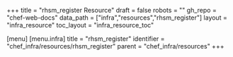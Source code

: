 +++
title = "rhsm_register Resource"
draft = false
robots = ""
gh_repo = "chef-web-docs"
data_path = ["infra","resources","rhsm_register"]
layout = "infra_resource"
toc_layout = "infra_resource_toc"

[menu]
  [menu.infra]
    title = "rhsm_register"
    identifier = "chef_infra/resources/rhsm_register"
    parent = "chef_infra/resources"
+++

<!-- The contents of this page are automatically generated from the rhsm_register.yaml file in the data/infra/resources directory. -->
<!-- To suggest a change, edit the https://github.com/chef/chef/blob/main/lib/chef/resource/rhsm_register.rb file and submit a pull request to the https://github.com/chef/chef repository. -->
<!-- markdownlint-disable-file -->
